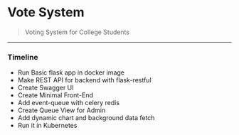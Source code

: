 # Vote System
> Voting System for College Students  

---

### Timeline
- Run Basic flask app in docker image
- Make REST API for backend with flask-restful
- Create Swagger UI
- Create Minimal Front-End
- Add event-queue with celery redis
- Create Queue View for Admin
- Add dynamic chart and background data fetch
- Run it in Kubernetes



